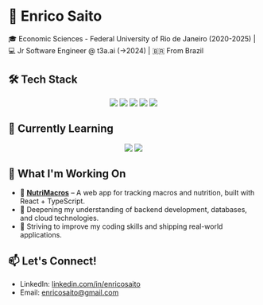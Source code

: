 # 🚀 Enrico Saito  

🎓 Economic Sciences - Federal University of Rio de Janeiro (2020-2025) | 💻 Jr Software Engineer @ t3a.ai (->2024) | 🇧🇷 From Brazil

## 🛠 Tech Stack  

<p align="center">
  <img src="https://img.shields.io/badge/Python-3776AB?style=for-the-badge&logo=python&logoColor=white" />
  <img src="https://img.shields.io/badge/JavaScript-F7DF1E?style=for-the-badge&logo=javascript&logoColor=black" />
  <img src="https://img.shields.io/badge/TypeScript-3178C6?style=for-the-badge&logo=typescript&logoColor=white" />
  <img src="https://img.shields.io/badge/React-61DAFB?style=for-the-badge&logo=react&logoColor=black" />
  <img src="https://img.shields.io/badge/MySQL-4479A1?style=for-the-badge&logo=mysql&logoColor=white" />
</p>

## 🌱 Currently Learning  

<p align="center">
  <img src="https://img.shields.io/badge/Golang-00ADD8?style=for-the-badge&logo=go&logoColor=white" />
  <img src="https://img.shields.io/badge/Node.js-339933?style=for-the-badge&logo=nodedotjs&logoColor=white" />
</p>

## 🔨 What I'm Working On  

- 🍉 [**NutriMacros**](https://macro-calculator-e0c96.web.app/) – A web app for tracking macros and nutrition, built with React + TypeScript.  
- 📖 Deepening my understanding of backend development, databases, and cloud technologies.  
- 🎯 Striving to improve my coding skills and shipping real-world applications.  

## 📫 Let's Connect!  

- LinkedIn: [linkedin.com/in/enricosaito](https://www.linkedin.com/in/enricosaito)
- Email: enricosaito@gmail.com
